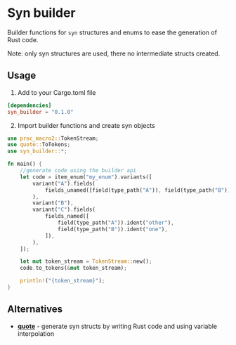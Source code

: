 # Syn builder
Builder functions for `syn` structures and enums to ease the generation of Rust code.

Note: only syn structures are used, there no intermediate structs created.

## Usage
1. Add to your Cargo.toml file
```toml
[dependencies]
syn_builder = "0.1.0"
```

2. Import builder functions and create syn objects
```rust
use proc_macro2::TokenStream;
use quote::ToTokens;
use syn_builder::*;

fn main() {
    //generate code using the builder api
    let code = item_enum("my_enum").variants([
        variant("A").fields(
            fields_unamed([field(type_path("A")), field(type_path("B"))]),
        ),
        variant("B"),
        variant("C").fields(
            fields_named([
                field(type_path("A")).ident("other"),
                field(type_path("B")).ident("one"),
            ]),
        ),
    ]);

    let mut token_stream = TokenStream::new();
    code.to_tokens(&mut token_stream);

    println!("{token_stream}");
}
```

## Alternatives
- **[quote](https://github.com/dtolnay/quote)** - generate syn structs by writing Rust code and using variable interpolation
